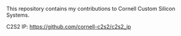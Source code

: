 This repository contains my contributions to Cornell Custom Silicon Systems.

C2S2 IP: https://github.com/cornell-c2s2/c2s2_ip
